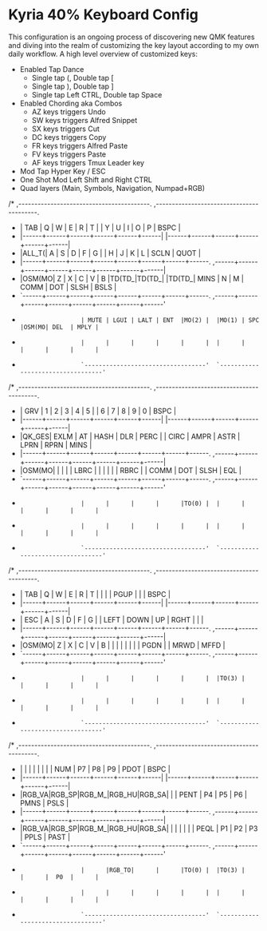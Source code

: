 # Kyria 40% Keyboard Config
This configuration is an ongoing process of discovering new QMK features and diving into the realm of customizing the key layout according to my own daily workflow.
A high level overview of customized keys:
- Enabled Tap Dance
  - Single tap (, Double tap [
  - Single tap ), Double tap ]
  - Single tap Left CTRL, Double tap Space
- Enabled Chording aka Combos
  - AZ keys triggers Undo
  - SW keys triggers Alfred Snippet
  - SX keys triggers Cut
  - DC keys triggers Copy
  - FR keys triggers Alfred Paste
  - FV keys triggers Paste
  - AF keys triggers Tmux Leader key
- Mod Tap Hyper Key / ESC
- One Shot Mod Left Shift and Right CTRL
- Quad layers (Main, Symbols, Navigation, Numpad+RGB)

/* ,-----------------------------------------.                              ,-----------------------------------------.
 * | TAB  |  Q   |  W   |  E   |  R   |  T   |                              |  Y   |  U   |  I   |  O   |  P   | BSPC |
 * |------+------+------+------+------+------|                              |------+------+------+------+------+------|
 * |ALL_T(|  A   |  S   |  D   |  F   |  G   |                              |  H   |  J   |  K   |  L   | SCLN | QUOT |
 * |------+------+------+------+------+------+------+------.  ,------+------+------+------+------+------+------+------|
 * |OSM(MO|  Z   |  X   |  C   |  V   |  B   |TD(TD_|TD(TD_|  |TD(TD_| MINS |  N   |  M   | COMM | DOT  | SLSH | BSLS |
 * `------+------+------+------+------+------+------+------.  ,------+------+------+------+------+------+------+------'
 *                      | MUTE | LGUI | LALT | ENT  |MO(2) |  |MO(1) | SPC  |OSM(MO| DEL  | MPLY |
 *                      |      |      |      |      |      |  |      |      |      |      |      |
 *                      `----------------------------------'  `----------------------------------'

/* ,-----------------------------------------.                              ,-----------------------------------------.
 * | GRV  |  1   |  2   |  3   |  4   |  5   |                              |  6   |  7   |  8   |  9   |  0   | BSPC |
 * |------+------+------+------+------+------|                              |------+------+------+------+------+------|
 * |QK_GES| EXLM |  AT  | HASH | DLR  | PERC |                              | CIRC | AMPR | ASTR | LPRN | RPRN | MINS |
 * |------+------+------+------+------+------+------+------.  ,------+------+------+------+------+------+------+------|
 * |OSM(MO|      |      |      |      | LBRC |      |      |  |      |      | RBRC |      | COMM | DOT  | SLSH | EQL  |
 * `------+------+------+------+------+------+------+------.  ,------+------+------+------+------+------+------+------'
 *                      |      |      |      |      |TO(0) |  |      |      |      |      |      |
 *                      |      |      |      |      |      |  |      |      |      |      |      |
 *                      `----------------------------------'  `----------------------------------'

/* ,-----------------------------------------.                              ,-----------------------------------------.
 * | TAB  |  Q   |  W   |  E   |  R   |  T   |                              |      |      | PGUP |      |      | BSPC |
 * |------+------+------+------+------+------|                              |------+------+------+------+------+------|
 * | ESC  |  A   |  S   |  D   |  F   |  G   |                              | LEFT | DOWN |  UP  | RGHT |      |      |
 * |------+------+------+------+------+------+------+------.  ,------+------+------+------+------+------+------+------|
 * |OSM(MO|  Z   |  X   |  C   |  V   |  B   |      |      |  |      |      |      |      | PGDN |      | MRWD | MFFD |
 * `------+------+------+------+------+------+------+------.  ,------+------+------+------+------+------+------+------'
 *                      |      |      |      |      |      |  |TO(3) |      |      |      |      |
 *                      |      |      |      |      |      |  |      |      |      |      |      |
 *                      `----------------------------------'  `----------------------------------'

/* ,-----------------------------------------.                              ,-----------------------------------------.
 * |      |      |      |      |      |      |                              | NUM  |  P7  |  P8  |  P9  | PDOT | BSPC |
 * |------+------+------+------+------+------|                              |------+------+------+------+------+------|
 * |RGB_VA|RGB_SP|RGB_M_|RGB_HU|RGB_SA|      |                              | PENT |  P4  |  P5  |  P6  | PMNS | PSLS |
 * |------+------+------+------+------+------+------+------.  ,------+------+------+------+------+------+------+------|
 * |RGB_VA|RGB_SP|RGB_M_|RGB_HU|RGB_SA|      |      |      |  |      |      | PEQL |  P1  |  P2  |  P3  | PPLS | PAST |
 * `------+------+------+------+------+------+------+------.  ,------+------+------+------+------+------+------+------'
 *                      |      |RGB_TO|      |      |TO(0) |  |TO(3) |      |      |  P0  |      |
 *                      |      |      |      |      |      |  |      |      |      |      |      |
 *                      `----------------------------------'  `----------------------------------'
